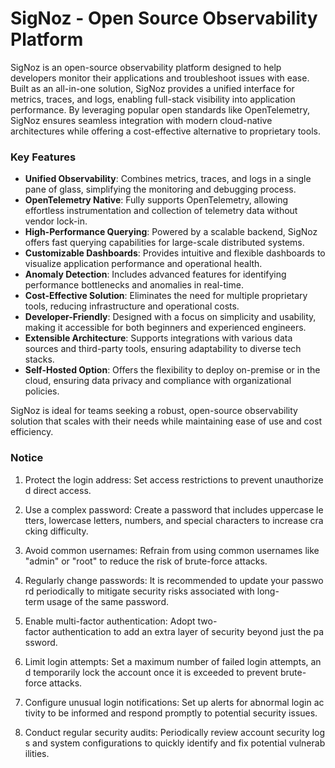 # SigNoz - Open Source Observability Platform

SigNoz is an open-source observability platform designed to help developers monitor their applications and troubleshoot issues with ease. Built as an all-in-one solution, SigNoz provides a unified interface for metrics, traces, and logs, enabling full-stack visibility into application performance. By leveraging popular open standards like OpenTelemetry, SigNoz ensures seamless integration with modern cloud-native architectures while offering a cost-effective alternative to proprietary tools.

### Key Features

- **Unified Observability**: Combines metrics, traces, and logs in a single pane of glass, simplifying the monitoring and debugging process.
- **OpenTelemetry Native**: Fully supports OpenTelemetry, allowing effortless instrumentation and collection of telemetry data without vendor lock-in.
- **High-Performance Querying**: Powered by a scalable backend, SigNoz offers fast querying capabilities for large-scale distributed systems.
- **Customizable Dashboards**: Provides intuitive and flexible dashboards to visualize application performance and operational health.
- **Anomaly Detection**: Includes advanced features for identifying performance bottlenecks and anomalies in real-time.
- **Cost-Effective Solution**: Eliminates the need for multiple proprietary tools, reducing infrastructure and operational costs.
- **Developer-Friendly**: Designed with a focus on simplicity and usability, making it accessible for both beginners and experienced engineers.
- **Extensible Architecture**: Supports integrations with various data sources and third-party tools, ensuring adaptability to diverse tech stacks.
- **Self-Hosted Option**: Offers the flexibility to deploy on-premise or in the cloud, ensuring data privacy and compliance with organizational policies.

SigNoz is ideal for teams seeking a robust, open-source observability solution that scales with their needs while maintaining ease of use and cost efficiency.

### Notice

1.  Protect the login address: Set access restrictions to prevent unauthorized direct access.
    
2.  Use a complex password: Create a password that includes uppercase letters, lowercase letters, numbers, and special characters to increase cracking difficulty.
    
3.  Avoid common usernames: Refrain from using common usernames like "admin" or "root" to reduce the risk of brute-force attacks.
    
4.  Regularly change passwords: It is recommended to update your password periodically to mitigate security risks associated with long-term usage of the same password.
    
5.  Enable multi-factor authentication: Adopt two-factor authentication to add an extra layer of security beyond just the password.
    
6.  Limit login attempts: Set a maximum number of failed login attempts, and temporarily lock the account once it is exceeded to prevent brute-force attacks.
    
7.  Configure unusual login notifications: Set up alerts for abnormal login activity to be informed and respond promptly to potential security issues.
    
8.  Conduct regular security audits: Periodically review account security logs and system configurations to quickly identify and fix potential vulnerabilities.
        